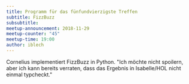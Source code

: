 ```yaml
---
title: Programm für das fünfundvierzigste Treffen
subtitle: FizzBuzz
subsubtitle: 
meetup-announcement: 2018-11-29
meetup-counter: "45"
meetup-time: 19:00
author: iblech
---
```


Cornelius implementiert FizzBuzz in Python. "Ich möchte nicht spoilern,
aber ich kann bereits verraten, dass das Ergebnis in Isabelle/HOL nicht
einmal typcheckt."
